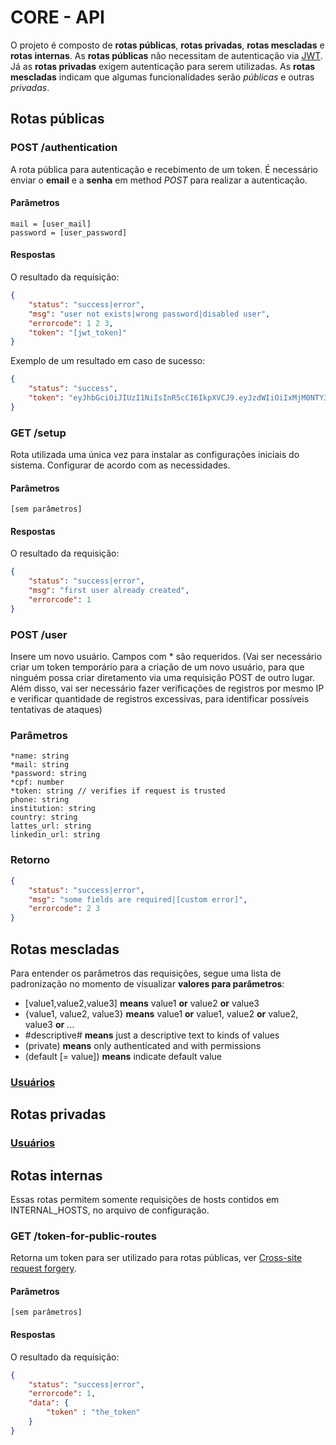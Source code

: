 # CORE - API

O projeto é composto de **rotas públicas**, **rotas privadas**, **rotas mescladas** e **rotas internas**. 
As **rotas públicas** não necessitam de autenticação via [JWT](https://jwt.io/). 
Já as **rotas privadas** exigem autenticação para serem utilizadas.
As **rotas mescladas** indicam que algumas funcionalidades serão *públicas* e outras *privadas*.

## Rotas públicas

### POST /authentication

A rota pública para autenticação e recebimento de um token. É necessário enviar 
o **email** e a **senha** em method *POST* para realizar a autenticação. 

#### Parâmetros

~~~
mail = [user_mail]
password = [user_password]
~~~

#### Respostas

O resultado da requisição:

~~~ json
{
    "status": "success|error",
    "msg": "user not exists|wrong password|disabled user",
    "errorcode": 1 2 3,
    "token": "[jwt_token]"
}
~~~

Exemplo de um resultado em caso de sucesso:

~~~ json
{
    "status": "success",
    "token": "eyJhbGciOiJIUzI1NiIsInR5cCI6IkpXVCJ9.eyJzdWIiOiIxMjM0NTY3ODkwIiwibmFtZSI6IkpvaG4gRG9lIiwiYWRtaW4iOnRydWV9.TJVA95OrM7E2cBab30RMHrHDcEfxjoYZgeFONFh7HgQ"
}
~~~

### GET /setup

Rota utilizada uma única vez para instalar as configurações iniciais do sistema.
Configurar de acordo com as necessidades.

#### Parâmetros

~~~
[sem parâmetros]
~~~

#### Respostas

O resultado da requisição:

~~~ json
{
    "status": "success|error",
    "msg": "first user already created",
    "errorcode": 1
}
~~~

### POST /user

Insere um novo usuário. Campos com * são requeridos.
(Vai ser necessário criar um token temporário para a criação de um novo usuário, para que ninguém possa criar diretamento
via uma requisição POST de outro lugar. Além disso, vai ser necessário fazer verificações de registros por mesmo IP e 
verificar quantidade de registros excessivas, para identificar possíveis tentativas de ataques)

### Parâmetros
~~~
*name: string
*mail: string
*password: string
*cpf: number
*token: string // verifies if request is trusted
phone: string
institution: string
country: string
lattes_url: string
linkedin_url: string
~~~

### Retorno

~~~ json
{
    "status": "success|error",
    "msg": "some fields are required|[custom error]",
    "errorcode": 2 3
}
~~~

## Rotas mescladas

Para entender os parâmetros das requisições, segue uma lista de padronização no momento de visualizar **valores para parâmetros**:

- [value1,value2,value3] **means** value1 **or** value2 **or** value3
- {value1, value2, value3} **means** value1 **or** value1, value2 **or** value2, value3 **or** ...
- #descriptive# **means** just a descriptive text to kinds of values
- (private) **means** only authenticated and with permissions
- (default [= value]) **means** indicate default value 

### [Usuários](https://github.com/ccsa-ufrn/seminario/tree/master/core/docs/Users.mix.md)

## Rotas privadas

### [Usuários](https://github.com/ccsa-ufrn/seminario/tree/master/core/docs/Users.priv.md)

## Rotas internas

Essas rotas permitem somente requisições de hosts contidos em INTERNAL_HOSTS, no arquivo de configuração.

### GET /token-for-public-routes

Retorna um token para ser utilizado para rotas públicas, ver [Cross-site request forgery](https://pt.wikipedia.org/wiki/Cross-site_request_forgery).

#### Parâmetros

~~~
[sem parâmetros]
~~~

#### Respostas

O resultado da requisição:

~~~ json
{
    "status": "success|error",
    "errorcode": 1,
    "data": {
        "token" : "the_token"
    }
}
~~~